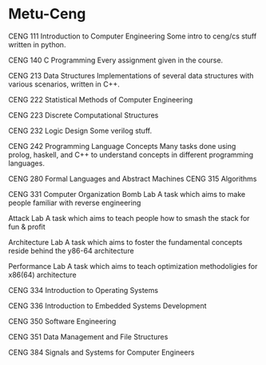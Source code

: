 # Metu-Ceng

CENG 111 Introduction to Computer Engineering
  Some intro to ceng/cs stuff written in python.

CENG 140 C Programming
  Every assignment given in the course.

CENG 213 Data Structures
  Implementations of several data structures with various scenarios, written in C++.

CENG 222 Statistical Methods of Computer Engineering

CENG 223 Discrete Computational Structures

CENG 232 Logic Design
  Some verilog stuff.

CENG 242 Programming Language Concepts
  Many tasks done using prolog, haskell, and C++ to understand concepts in different programming languages.

CENG 280 Formal Languages and Abstract Machines
CENG 315 Algorithms

CENG 331 Computer Organization
  Bomb Lab
  A task which aims to make people familiar with reverse engineering

  Attack Lab
  A task which aims to teach people how to smash the stack for fun & profit

  Architecture Lab
  A task which aims to foster the fundamental concepts reside behind the y86-64 architecture

  Performance Lab
  A task which aims to teach optimization methodoligies for x86(64) architecture

CENG 334 Introduction to Operating Systems

CENG 336 Introduction to Embedded Systems Development

CENG 350 Software Engineering

CENG 351 Data Management and File Structures

CENG 384 Signals and Systems for Computer Engineers
